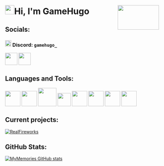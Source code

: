# <img width=30 src="https://media.giphy.com/media/hvRJCLFzcasrR4ia7z/giphy.gif">Hi, I'm GameHugo [<img align="right" width="135" height="80" src="https://i.imgur.com/73nwJjR.png">](#)

## Socials:
### [<img width=20 height=21 src="https://i.imgur.com/JNehGFH.png">](#) Discord: `gamehugo_`
[<img width=40 src="https://i.imgur.com/9d4GTsZ.png">](https://twitter.com/GameHugo_)
[<img width=40 src="https://i.imgur.com/ZS7PgpV.png">](https://open.spotify.com/user/11139936676?si=2e059c9567f4467d)

## Languages and Tools:
[<img width="50" src="https://i.imgur.com/g6bxayM.png">][java]
[<img width="50" src="https://i.imgur.com/aQzJ9EM.png">][python]
[<img width="60" src="https://i.imgur.com/xoaNfpA.png">][html]
[<img width="43" src="https://i.imgur.com/ZL0zVfg.png">][css]
[<img width="50" src="https://i.imgur.com/hHnJKQj.png">][javascript]
[<img width="50" src="https://i.imgur.com/33pdCZt.png">][idea]
[<img width="50" src="https://i.imgur.com/xxSgSsR.png">][pycharm]
[<img width="50" src="https://i.imgur.com/YUJERag.png">][webstorm]

## Current projects:
[![RealFireworks](https://github-readme-stats.vercel.app/api/pin/?username=GameHugo&repo=RealFireworks&show_owner=true&&theme=radical)](https://github.com/GameHugo/RealFireworks)
<!--[![Shows](https://github-readme-stats.vercel.app/api/pin/?username=GameHugo&repo=Shows&show_owner=true&&theme=radical)](https://github.com/GameHugo/Shows)-->

## GitHub Stats:
[![MyMemories GitHub stats](https://github-readme-stats.vercel.app/api?username=GameHugo&show_icons=true&theme=radical)](#)

[java]: https://www.java.com/
[python]: https://www.python.org/
[html]: #
[css]: #
[javascript]: #
[idea]: https://www.jetbrains.com/idea/
[pycharm]: https://www.jetbrains.com/pycharm/
[webstorm]: https://www.jetbrains.com/webstorm/
